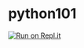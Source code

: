 # python101
[![Run on Repl.it](https://repl.it/badge/github/cyptohawk/python101)](https://repl.it/github/cyptohawk/python101)